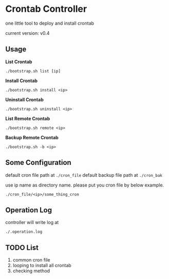 # Crontab Controller

one little tool to deploy and install crontab

current version: v0.4

## Usage

**List Crontab**

``./bootstrap.sh list [ip]``

**Install Crontab**

``./bootstrap.sh install <ip>``

**Uninstall Crontab**

``./bootstrap.sh uninstall <ip>``

**List Remote Crontab**

``./bootstrap.sh remote <ip>``

**Backup Remote Crontab**

``./bootstrap.sh -b <ip>``

## Some Configuration

default cron file path at ``./cron_file``
default backup file path at ``./cron_bak``

use ip name as directory name.
please put you cron file by below example.

``./cron_file/<ip>/some_thing_cron``

## Operation Log

controller will write log at

``./.operation.log``

## TODO List

1. common cron file
2. looping to install all crontab
3. checking method

